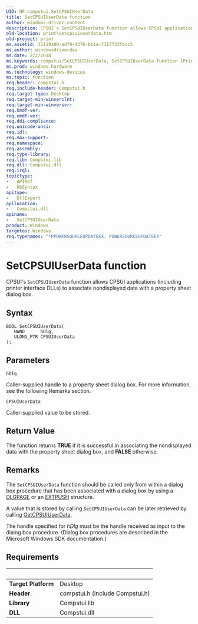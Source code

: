 ```yaml
---
UID: NF:compstui.SetCPSUIUserData
title: SetCPSUIUserData function
author: windows-driver-content
description: CPSUI's SetCPSUIUserData function allows CPSUI applications (including printer interface DLLs) to associate nondisplayed data with a property sheet dialog box.
old-location: print\setcpsuiuserdata.htm
old-project: print
ms.assetid: 35119100-adf9-4376-bb1a-7317733fbcc5
ms.author: windowsdriverdev
ms.date: 2/2/2018
ms.keywords: compstui/SetCPSUIUserData, SetCPSUIUserData function [Print Devices], cpsuifnc_d2f38387-ece5-4894-86d5-0ef66f62a72c.xml, print.setcpsuiuserdata, SetCPSUIUserData
ms.prod: windows-hardware
ms.technology: windows-devices
ms.topic: function
req.header: compstui.h
req.include-header: Compstui.h
req.target-type: Desktop
req.target-min-winverclnt: 
req.target-min-winversvr: 
req.kmdf-ver: 
req.umdf-ver: 
req.ddi-compliance: 
req.unicode-ansi: 
req.idl: 
req.max-support: 
req.namespace: 
req.assembly: 
req.type-library: 
req.lib: Compstui.lib
req.dll: Compstui.dll
req.irql: 
topictype:
-	APIRef
-	kbSyntax
apitype:
-	DllExport
apilocation:
-	Compstui.dll
apiname:
-	SetCPSUIUserData
product: Windows
targetos: Windows
req.typenames: "*PPOWERSOURCEUPDATEEX, POWERSOURCEUPDATEEX"
---
```



# SetCPSUIUserData function
CPSUI's <code>SetCPSUIUserData</code> function allows CPSUI applications (including printer interface DLLs) to associate nondisplayed data with a property sheet dialog box.

## Syntax

````
BOOL SetCPSUIUserData(
   HWND      hDlg,
   ULONG_PTR CPSUIUserData
);
````

## Parameters

`hDlg`

Caller-supplied handle to a property sheet dialog box. For more information, see the following Remarks section.

`CPSUIUserData`

Caller-supplied value to be stored.


## Return Value

The  function returns <b>TRUE</b> if it is successful in associating the nondisplayed data with the property sheet dialog box, and <b>FALSE</b> otherwise.

## Remarks

The <code>SetCPSUIUserData</code> function should be called only from within a dialog box procedure that has been associated with a dialog box by using a <a href="..\compstui\ns-compstui-_dlgpage.md">DLGPAGE</a> or an <a href="..\compstui\ns-compstui-_extpush.md">EXTPUSH</a> structure.

A value that is stored by calling <code>SetCPSUIUserData</code> can be later retrieved by calling <a href="..\compstui\nf-compstui-getcpsuiuserdata.md">GetCPSUIUserData</a>.

The handle specified for <i>hDlg</i> must be the handle received as input to the dialog box procedure. (Dialog box procedures are described in the Microsoft Windows SDK documentation.)

## Requirements
| &nbsp; | &nbsp; |
| ---- |:---- |
| **Target Platform** | Desktop |
| **Header** | compstui.h (include Compstui.h) |
| **Library** | Compstui.lib |
| **DLL** | Compstui.dll |